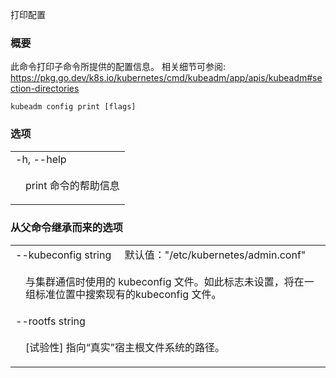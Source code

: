 <!--
The file is auto-generated from the Go source code of the component using a generic
[generator](https://github.com/kubernetes-sigs/reference-docs/). To learn how
to generate the reference documentation, please read
[Contributing to the reference documentation](/docs/contribute/generate-ref-docs/).
To update the reference content, please follow the  
[Contributing upstream](/docs/contribute/generate-ref-docs/contribute-upstream/)
guide. You can file document formatting bugs against the
[reference-docs](https://github.com/kubernetes-sigs/reference-docs/) project.
-->

<!--
Print configuration
-->
打印配置

<!--
### Synopsis
-->
### 概要

<!--
This command prints configurations for subcommands provided.
For details, see: https://pkg.go.dev/k8s.io/kubernetes/cmd/kubeadm/app/apis/kubeadm#section-directories
-->
此命令打印子命令所提供的配置信息。
相关细节可参阅: https://pkg.go.dev/k8s.io/kubernetes/cmd/kubeadm/app/apis/kubeadm#section-directories

```
kubeadm config print [flags]
```

<!--
### Options
-->
### 选项

   <table style="width: 100%; table-layout: fixed;">
<colgroup>
<col span="1" style="width: 10px;" />
<col span="1" />
</colgroup>
<tbody>

<tr>
<td colspan="2">-h, --help</td>
</tr>
<tr>
<td></td><td style="line-height: 130%; word-wrap: break-word;"><p><!--help for print-->print 命令的帮助信息</p></td>
</tr>

</tbody>
</table>


<!--
### Options inherited from parent commands
-->
### 从父命令继承而来的选项

   <table style="width: 100%; table-layout: fixed;">
<colgroup>
<col span="1" style="width: 10px;" />
<col span="1" />
</colgroup>
<tbody>

<tr>
<td colspan="2">--kubeconfig string&nbsp;&nbsp;&nbsp;&nbsp;&nbsp;<!--Default:-->默认值："/etc/kubernetes/admin.conf"</td>
</tr>
<tr>
<!--td></td><td style="line-height: 130%; word-wrap: break-word;"><p>The kubeconfig file to use when talking to the cluster. If the flag is not set, a set of standard locations can be searched for an existing kubeconfig file.</p></td -->
<td></td><td style="line-height: 130%; word-wrap: break-word;"><p>与集群通信时使用的 kubeconfig 文件。如此标志未设置，将在一组标准位置中搜索现有的kubeconfig 文件。</p></td>
</tr>

<tr>
<td colspan="2">--rootfs string</td>
</tr>
<tr>
<!--td></td><td style="line-height: 130%; word-wrap: break-word;"><p>[EXPERIMENTAL] The path to the 'real' host root filesystem.</p></td-->
<td></td><td style="line-height: 130%; word-wrap: break-word;"><p>[试验性] 指向“真实”宿主根文件系统的路径。</p></td>
</tr>

</tbody>
</table>



